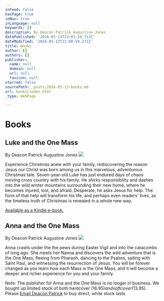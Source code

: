 ```yaml
---
inFeed: false
hasPage: true
inNav: true
inLanguage: null
keywords: []
description: By Deacon Patrick Augustine Jones
datePublished: '2016-05-13T23:01:28.713Z'
dateModified: '2016-05-13T23:00:59.271Z'
title: Books
author: []
authors: []
publisher:
  name: null
  domain: null
  url: null
  favicon: null
starred: false
sourcePath: _posts/2016-05-13-books.md
url: books/index.html
_type: WebPage

---
```

# Books

## Luke and the One Mass

By Deacon Patrick Augustine Jones
![](https://the-grid-user-content.s3-us-west-2.amazonaws.com/24cacbe5-868f-4266-bf60-d9c563bf12f0.png)

Experience Christmas anew with your family, rediscovering the reason Jesus our Christ was born among us in this marvelous, adventurous Christmas tale. Seven-year-old Luke has just endured days of chaos moving cross country with his family. He shirks responsibility and dashes into the wild winter mountains surrounding their new home, where he becomes injured, lost, and afraid. Desperate, he asks Jesus for help. The form of that help will transform his life, and perhaps even readers' lives, as the timeless truth of Christmas is revealed in a whole new way.

[Available as a Kindle e-book.][0]

## Anna and the One Mass

By Deacon Patrick Augustine Jones
![](https://the-grid-user-content.s3-us-west-2.amazonaws.com/1f2540c6-b386-481d-9e07-66833a66a6ac.jpg)

Anna crawls under the the pews during Easter Vigil and into the catacombs of long ago. She meets her Nanna and discovers the wild adventure that is the One Mass, fleeing from Pharaoh, dancing to the Psalms, sailing with Saint Paul, and witnessing the resurrection of Jesus. You will be forever changed as you learn how each Mass is the One Mass, and it will become a deeper and richer experience for you and your family.

Note: The publisher for Anna and the One Mass is no longer in business. We bought up limited stock of both hardcover ($16.95)  and softcover ($13.95). Please [Email Deacon Patrick][1] to buy direct, while stock lasts.

[0]: https://www.amazon.com/Luke-One-Mass-Christmas-Adventure-ebook/dp/B018EXKR7U?ie=UTF8&keywords=Luke%20and%20the%20one%20mass&qid=1463180393&ref_=sr_1_1&sr=8-1
[1]: mailto:lamontglen@mac.com